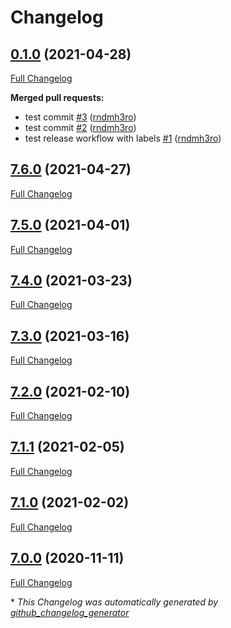 # Changelog

## [0.1.0](https://github.com/rndmh3ro/ansible-collection-hardening/tree/0.1.0) (2021-04-28)

[Full Changelog](https://github.com/rndmh3ro/ansible-collection-hardening/compare/7.6.0...0.1.0)

**Merged pull requests:**

- test commit [\#3](https://github.com/rndmh3ro/ansible-collection-hardening/pull/3) ([rndmh3ro](https://github.com/rndmh3ro))
- test commit [\#2](https://github.com/rndmh3ro/ansible-collection-hardening/pull/2) ([rndmh3ro](https://github.com/rndmh3ro))
- test release workflow with labels [\#1](https://github.com/rndmh3ro/ansible-collection-hardening/pull/1) ([rndmh3ro](https://github.com/rndmh3ro))

## [7.6.0](https://github.com/rndmh3ro/ansible-collection-hardening/tree/7.6.0) (2021-04-27)

[Full Changelog](https://github.com/rndmh3ro/ansible-collection-hardening/compare/7.5.0...7.6.0)

## [7.5.0](https://github.com/rndmh3ro/ansible-collection-hardening/tree/7.5.0) (2021-04-01)

[Full Changelog](https://github.com/rndmh3ro/ansible-collection-hardening/compare/7.4.0...7.5.0)

## [7.4.0](https://github.com/rndmh3ro/ansible-collection-hardening/tree/7.4.0) (2021-03-23)

[Full Changelog](https://github.com/rndmh3ro/ansible-collection-hardening/compare/7.3.0...7.4.0)

## [7.3.0](https://github.com/rndmh3ro/ansible-collection-hardening/tree/7.3.0) (2021-03-16)

[Full Changelog](https://github.com/rndmh3ro/ansible-collection-hardening/compare/7.2.0...7.3.0)

## [7.2.0](https://github.com/rndmh3ro/ansible-collection-hardening/tree/7.2.0) (2021-02-10)

[Full Changelog](https://github.com/rndmh3ro/ansible-collection-hardening/compare/7.1.1...7.2.0)

## [7.1.1](https://github.com/rndmh3ro/ansible-collection-hardening/tree/7.1.1) (2021-02-05)

[Full Changelog](https://github.com/rndmh3ro/ansible-collection-hardening/compare/7.1.0...7.1.1)

## [7.1.0](https://github.com/rndmh3ro/ansible-collection-hardening/tree/7.1.0) (2021-02-02)

[Full Changelog](https://github.com/rndmh3ro/ansible-collection-hardening/compare/7.0.0...7.1.0)

## [7.0.0](https://github.com/rndmh3ro/ansible-collection-hardening/tree/7.0.0) (2020-11-11)

[Full Changelog](https://github.com/rndmh3ro/ansible-collection-hardening/compare/a9591764206b79a4ed324bb8576151ebac0127b1...7.0.0)



\* *This Changelog was automatically generated by [github_changelog_generator](https://github.com/github-changelog-generator/github-changelog-generator)*
